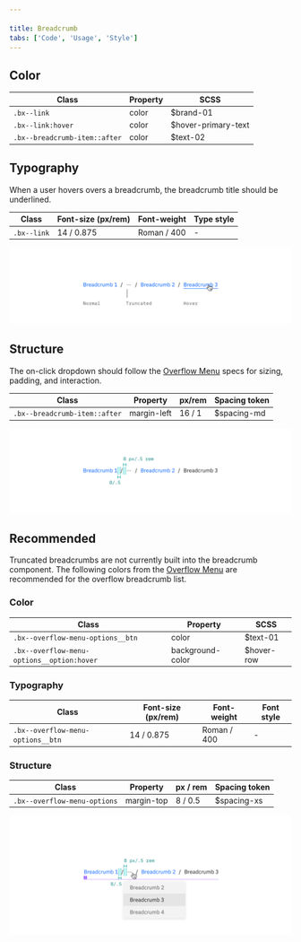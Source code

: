 ```yaml
---

title: Breadcrumb
tabs: ['Code', 'Usage', 'Style']
---
```


## Color

| Class                         | Property | SCSS                |
| ----------------------------- | -------- | ------------------- |
| `.bx--link`                   | color    | $brand-01           |
| `.bx--link:hover`             | color    | $hover-primary-text |
| `.bx--breadcrumb-item::after` | color    | $text-02            |

## Typography

When a user hovers overs a breadcrumb, the breadcrumb title should be underlined.

| Class       | Font-size (px/rem) | Font-weight | Type style |
| ----------- | ------------------ | ----------- | ---------- |
| `.bx--link` | 14 / 0.875         | Roman / 400 | -          |

<image-component fixed="default" caption="Breadcrumb typography treatment example">

![Breadcrumb typography treatment example](images/breadcrumb-style-1.png)

</image-component>

## Structure

The on-click dropdown should follow the [Overflow Menu](/components/overflow-menu) specs for sizing, padding, and interaction.

| Class                         | Property    | px/rem | Spacing token |
| ----------------------------- | ----------- | ------ | ------------- |
| `.bx--breadcrumb-item::after` | margin-left | 16 / 1 | $spacing-md   |

<image-component fixed="default" caption="Structure and spacing measurements for breadcrumb | px / rem">

![Truncated breadcrumb dropdown example](images/breadcrumb-style-2.png)

</image-component>

## Recommended

Truncated breadcrumbs are not currently built into the breadcrumb component. The following colors from the [Overflow Menu](/overflow/style) are recommended for the overflow breadcrumb list.

### Color

| Class                                      | Property         | SCSS       |
| ------------------------------------------ | ---------------- | ---------- |
| `.bx--overflow-menu-options__btn`          | color            | $text-01   |
| `.bx--overflow-menu-options__option:hover` | background-color | $hover-row |

### Typography

| Class                             | Font-size (px/rem) | Font-weight | Font style |
| --------------------------------- | ------------------ | ----------- | ---------- |
| `.bx--overflow-menu-options__btn` | 14 / 0.875         | Roman / 400 | -          |

### Structure

| Class                        | Property   | px / rem | Spacing token |
| ---------------------------- | ---------- | -------- | ------------- |
| `.bx--overflow-menu-options` | margin-top | 8 / 0.5  | $spacing-xs   |

<image-component fixed="default" caption="Recommended structure and spacing measurements for breadcrumb | px / rem">

![Truncated breadcrumb dropdown example](images/breadcrumb-style-3.png)

</image-component>
